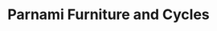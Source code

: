 ---
title: "Parnami Furniture and Cycles"
url: /delhi/parnami-furniture-and-cycles/
shop: Fahrrad
---